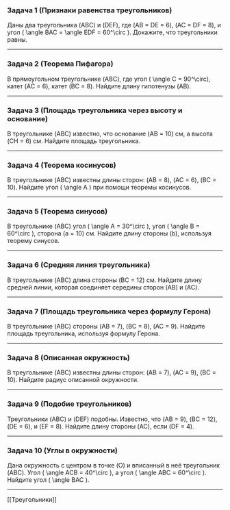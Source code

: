 ### **Задача 1 (Признаки равенства треугольников)**  
Даны два треугольника \(ABC\) и \(DEF\), где \(AB = DE = 6\), \(AC = DF = 8\), и угол \( \angle BAC = \angle EDF = 60^\circ \). Докажите, что треугольники равны.

---

### **Задача 2 (Теорема Пифагора)**  
В прямоугольном треугольнике \(ABC\), где угол \( \angle C = 90^\circ\), катет \(AC = 6\), катет \(BC = 8\). Найдите длину гипотенузы \(AB\).

---

### **Задача 3 (Площадь треугольника через высоту и основание)**  
В треугольнике \(ABC\) известно, что основание \(AB = 10\) см, а высота \(CH = 6\) см. Найдите площадь треугольника.

---

### **Задача 4 (Теорема косинусов)**  
В треугольнике \(ABC\) известны длины сторон: \(AB = 8\), \(AC = 6\), \(BC = 10\). Найдите угол \( \angle A \) при помощи теоремы косинусов.

---

### **Задача 5 (Теорема синусов)**  
В треугольнике \(ABC\) угол \( \angle A = 30^\circ \), угол \( \angle B = 60^\circ \), сторона \(a = 10\) см. Найдите длину стороны \(b\), используя теорему синусов.

---

### **Задача 6 (Средняя линия треугольника)**  
В треугольнике \(ABC\) длина стороны \(BC = 12\) см. Найдите длину средней линии, которая соединяет середины сторон \(AB\) и \(AC\).

---

### **Задача 7 (Площадь треугольника через формулу Герона)**  
В треугольнике \(ABC\) стороны \(AB = 7\), \(BC = 8\), \(AC = 9\). Найдите площадь треугольника, используя формулу Герона.

---

### **Задача 8 (Описанная окружность)**  
В треугольнике \(ABC\) известны длины сторон: \(AB = 7\), \(AC = 9\), \(BC = 10\). Найдите радиус описанной окружности.

---

### **Задача 9 (Подобие треугольников)**  
Треугольники \(ABC\) и \(DEF\) подобны. Известно, что \(AB = 9\), \(BC = 12\), \(DE = 6\), и \(EF = 8\). Найдите длину стороны \(AC\), если \(DF = 4\).

---

### **Задача 10 (Углы в окружности)**  
Дана окружность с центром в точке \(O\) и вписанный в неё треугольник \(ABC\). Угол \( \angle ACB = 40^\circ \), а угол \( \angle ABC = 60^\circ \). Найдите угол \( \angle BAC \).

---
[[Треугольники]]